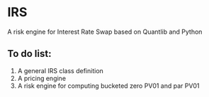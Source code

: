 # IRS
A risk engine for Interest Rate Swap based on Quantlib and Python
## To do list:
1. A general IRS class definition
2. A pricing engine
3. A risk engine for computing bucketed zero PV01 and par PV01
